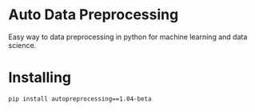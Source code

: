 # Auto Data Preprocessing
Easy way to data preprocessing in python for machine learning and data science.

# Installing 

`pip install autopreprocessing==1.04-beta`





